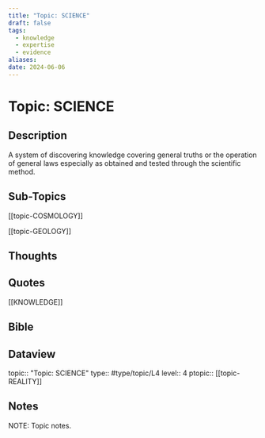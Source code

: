 ```yaml
---
title: "Topic: SCIENCE"
draft: false
tags:
  - knowledge
  - expertise
  - evidence
aliases: 
date: 2024-06-06
---
```

# Topic: SCIENCE 
## Description
A system of discovering knowledge covering general truths or the operation of general laws especially as obtained and tested through the scientific method.

## Sub-Topics
[[topic-COSMOLOGY]]

[[topic-GEOLOGY]]

## Thoughts

## Quotes
[[KNOWLEDGE]]

## Bible


## Dataview
topic:: "Topic: SCIENCE"
type:: #type/topic/L4
level:: 4
ptopic:: [[topic-REALITY]]

## Notes
NOTE: Topic notes.
